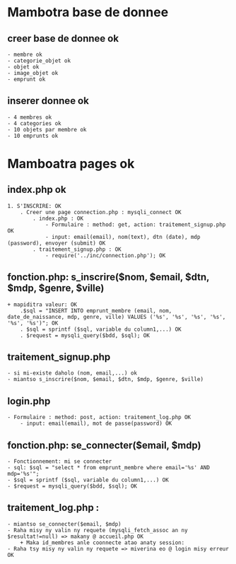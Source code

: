 # Mambotra base de donnee
## creer base de donnee ok
    - membre ok
    - categorie_objet ok
    - objet ok
    - image_objet ok
    - emprunt ok

## inserer donnee ok
    - 4 membres ok
    - 4 categories ok
    - 10 objets par membre ok
    - 10 emprunts ok

# Mamboatra pages ok 
## index.php ok
    1. S'INSCRIRE: OK               
        . Creer une page connection.php : mysqli_connect OK
            . index.php : OK
                - Formulaire : method: get, action: traitement_signup.php OK
                - input: email(email), nom(text), dtn (date), mdp (password), envoyer (submit) OK
            . traitement_signup.php : OK
                - require('../inc/connection.php'); OK

## fonction.php: s_inscrire($nom, $email, $dtn, $mdp, $genre, $ville)
    + mapiditra valeur: OK
        .$sql = "INSERT INTO emprunt_membre (email, nom, date_de_naissance, mdp, genre, ville) VALUES ('%s', '%s', '%s', '%s', '%s', '%s')"; OK
        . $sql = sprintf ($sql, variable du column1,...) OK
        . $request = mysqli_query($bdd, $sql); OK

## traitement_signup.php
    - si mi-existe daholo (nom, email,...) ok
    - miantso s_inscrire($nom, $email, $dtn, $mdp, $genre, $ville)

## login.php  
    - Formulaire : method: post, action: traitement_log.php OK
        - input: email(email), mot de passe(password) OK

## fonction.php: se_connecter($email, $mdp)
    - Fonctionnement: mi se connecter
    - sql: $sql = "select * from emprunt_membre where email='%s' AND mdp='%s'";
    - $sql = sprintf ($sql, variable du column1,...) OK
    - $request = mysqli_query($bdd, $sql); OK


            
## traitement_log.php :
    - miantso se_connecter($email, $mdp)
    - Raha misy ny valin ny requete (mysqli_fetch_assoc an ny $resultat!=null) => makany @ accueil.php OK
        + Maka id_membres anle coonnecte atao anaty session:
    - Raha tsy misy ny valin ny requete => miverina eo @ login misy erreur OK 

